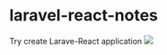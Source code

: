 ﻿# laravel-react-notes
Try create Larave-React application
<img src="https://repository-images.githubusercontent.com/321783220/36311380-3f33-11eb-9420-27ec5390875d" />
